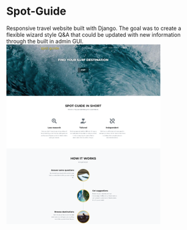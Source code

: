 # Spot-Guide
Responsive travel website built with Django. The goal was to create a flexible wizard style Q&amp;A that could be updated with new information through the built in admin GUI. 
<br>
<img src="example.png" width="80%" height="80%" ></img>
